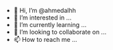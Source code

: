 - 👋 Hi, I’m @ahmedalhh
- 👀 I’m interested in ...
- 🌱 I’m currently learning ...
- 💞️ I’m looking to collaborate on ...
- 📫 How to reach me ...

<!---
ahmedalhh/ahmedalhh is a ✨ special ✨ repository because its `README.md` (this file) appears on your GitHub profile.
You can click the Preview link to take a look at your changes.
--->
